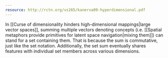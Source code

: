```yaml
---
resource: http://rctn.org/vs265/kanerva09-hyperdimensional.pdf
---
```


In [[Curse of dimensionality hinders high-dimensional mappings|large vector spaces]], summing multiple vectors denoting concepts (i.e. [[Spatial metaphors provide primitives for latent space navigation|mixing them]]) can stand for a set containing them. That is because the sum is commutative, just like the set notation. Additionally, the set sum eventually shares features with individual set members across various dimensions.